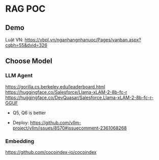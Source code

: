 # RAG POC


## Demo
Luật VN: https://vbpl.vn/nganhangnhanuoc/Pages/vanban.aspx?cqbh=55&dvid=326


## Choose Model
### LLM Agent
https://gorilla.cs.berkeley.edu/leaderboard.html
https://huggingface.co/Salesforce/Llama-xLAM-2-8b-fc-r
https://huggingface.co/DevQuasar/Salesforce.Llama-xLAM-2-8b-fc-r-GGUF

- Q5, Q6 is better

- Deploy: https://github.com/vllm-project/vllm/issues/8570#issuecomment-2361068268



### Embedding
https://github.com/cocoindex-io/cocoindex